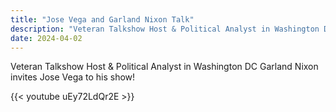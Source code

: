 ```yaml
---
title: "Jose Vega and Garland Nixon Talk"
description: "Veteran Talkshow Host & Political Analyst in Washington DC Garland Nixon invites Jose Vega to his show!......"
date: 2024-04-02
---
```


Veteran Talkshow Host & Political Analyst in Washington DC Garland Nixon invites Jose Vega to his show!

{{< youtube uEy72LdQr2E >}}
